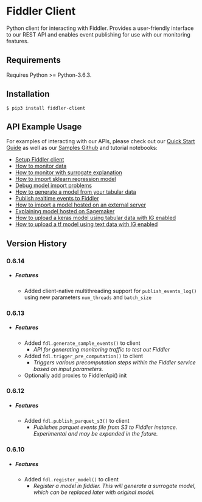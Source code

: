 Fiddler Client
=============

Python client for interacting with Fiddler. Provides a user-friendly interface to our REST API and enables event
publishing for use with our monitoring features.

Requirements
------------
Requires Python >= Python-3.6.3.

Installation
------------

    $ pip3 install fiddler-client


API Example Usage
-------------
For examples of interacting with our APIs, please check out our [Quick Start Guide](https://github.com/fiddler-labs/fiddler-samples/blob/master/content_root/tutorial/Quick%20Start.ipynb) as well as our [Samples Github](https://github.com/fiddler-labs/fiddler-samples) and tutorial notebooks:

- [Setup Fiddler client](https://github.com/fiddler-labs/fiddler-samples/blob/master/content_root/tutorial/00%20Setup.ipynb)
- [How to monitor data](https://github.com/fiddler-labs/fiddler-samples/blob/master/content_root/tutorial/01%20Basic%20model%20monitoring.ipynb)
- [How to monitor with surrogate explanation](https://github.com/fiddler-labs/fiddler-samples/blob/master/content_root/tutorial/01a%20Model%20monitoring%20with%20surrogate%20explanation.ipynb)
- [How to import sklearn regression model](https://github.com/fiddler-labs/fiddler-samples/blob/master/content_root/tutorial/02%20How%20to%20upload%20a%20simple%20sklearn%20regression%20model.ipynb)
- [Debug model import problems](https://github.com/fiddler-labs/fiddler-samples/blob/master/content_root/tutorial/03%20How%20to%20debug%20model%20upload.ipynb)
- [How to generate a model from your tabular data](https://github.com/fiddler-labs/fiddler-samples/blob/master/content_root/tutorial/04%20automodel.ipynb)
- [Publish realtime events to Fiddler](https://github.com/fiddler-labs/fiddler-samples/blob/master/content_root/tutorial/06%20publish_event.ipynb)
- [How to import a model hosted on an external server](https://github.com/fiddler-labs/fiddler-samples/blob/master/content_root/tutorial/05%20Import%20model%20hosted%20outside%20of%20Fiddler.ipynb)
- [Explaining model hosted on Sagemaker](https://github.com/fiddler-labs/fiddler-samples/blob/master/content_root/tutorial/09%20Importing%20model%20hosted%20on%20Sagemaker.ipynb)
- [How to upload a keras model using tabular data with IG enabled](https://github.com/fiddler-labs/fiddler-samples/blob/master/content_root/tutorial/07%20How%20to%20upload%20a%20keras%20model%20using%20tabular%20data%20with%20IG%20enabled.ipynb)
- [How to upload a tf model using text data with IG enabled](https://github.com/fiddler-labs/fiddler-samples/blob/master/content_root/tutorial/08%20How%20to%20upload%20a%20tf%20model%20using%20text%20data%20with%20IG%20enabled.ipynb)

Version History
-------------

### 0.6.14
 - ##### **Features**
   - Added client-native multithreading support for `publish_events_log()`
   using new parameters `num_threads` and `batch_size`

### 0.6.13
 - ##### **Features**
   - Added `fdl.generate_sample_events()` to client
     -  *API for generating monitoring traffic to test out Fiddler*
   - Added `fdl.trigger_pre_computation()` to client
     -  *Triggers various precomputation steps within the Fiddler service based on input parameters.*
   -  Optionally add proxies to FiddlerApi() init

### 0.6.12
 - ##### **Features**
   - Added `fdl.publish_parquet_s3()` to client
     -  *Publishes parquet events file from S3 to Fiddler instance.
        Experimental and may be expanded in the future.*

### 0.6.10
 - ##### **Features**
   - Added `fdl.register_model()` to client
     -  *Register a model in fiddler. This will generate a surrogate model,
       which can be replaced later with original model.*
